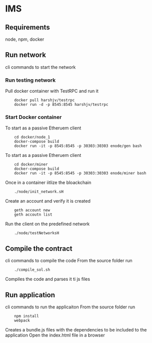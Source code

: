 # IMS
## Requirements ##
node, npm, docker
## Run network ##
cli commands to start the network
### Run testing network ###
Pull docker container with TestRPC and run it
```
    docker pull harshjv/testrpc
    docker run -d -p 8545:8545 harshjv/testrpc
```
### Start Docker container ###
To start as a passive Etheruem client
```
    cd docker/node_1
    docker-compose build
    docker run -it -p 8545:8545 -p 30303:30303 enode/gen bash
```
To start as a passive Etheruem client
```
    cd docker/miner
    docker-compose build
    docker run -it -p 8545:8545 -p 30303:30303 enode/miner bash
```
Once in a container iitlize the bloackchain
```
    ./node/init_network.sH
```
Create an account and verify it is created
```
    geth account new
    geth accoutn list
```
Run the client on the predefined network
```
    ./node/testNetworksH
```
## Compile the contract ##
cli commands to compile the code
From the source folder run
```
    ./compile_sol.sh
```
Compiles the code and parses it ti js files
## Run application  ##
cli commands to run the applicaiton
From the source folder run 

```
    npm install
    webpack
```
Creates a bundle.js files with the dependencies to be included to the application
Open the index.html file in a browser

